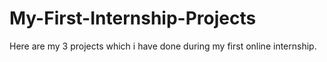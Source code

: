 # My-First-Internship-Projects
Here are my 3 projects which i have done during my first online internship.
